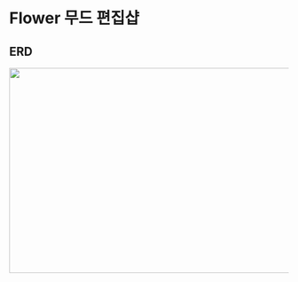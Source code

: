 # Flower 무드 편집샵

## ERD

<img src="https://github.com/wnstjd5408/flower/assets/73061276/34c6455c-2c99-4059-a9dd-8de7602cca8c"  width="700" height="370">

